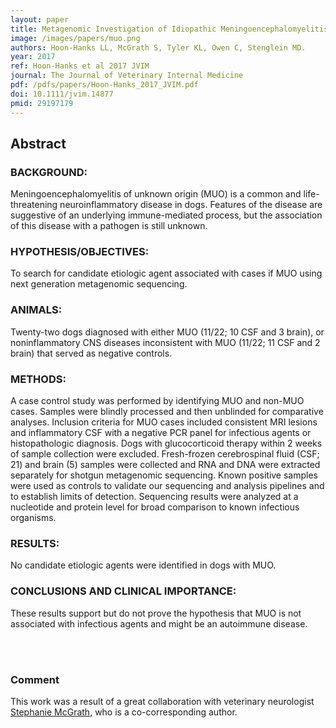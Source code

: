 ```yaml
---
layout: paper
title: Metagenomic Investigation of Idiopathic Meningoencephalomyelitis in Dogs
image: /images/papers/muo.png
authors: Hoon-Hanks LL, McGrath S, Tyler KL, Owen C, Stenglein MD.
year: 2017
ref: Hoon-Hanks et al 2017 JVIM
journal: The Journal of Veterinary Internal Medicine
pdf: /pdfs/papers/Hoon-Hanks_2017_JVIM.pdf
doi: 10.1111/jvim.14877
pmid: 29197179
---
```


## Abstract

### BACKGROUND:
Meningoencephalomyelitis of unknown origin (MUO) is a common and life-threatening neuroinflammatory disease in dogs. Features of the disease are suggestive of an underlying immune-mediated process, but the association of this disease with a pathogen is still unknown.

### HYPOTHESIS/OBJECTIVES:
To search for candidate etiologic agent associated with cases if MUO using next generation metagenomic sequencing.

### ANIMALS:
Twenty-two dogs diagnosed with either MUO (11/22; 10 CSF and 3 brain), or noninflammatory CNS diseases inconsistent with MUO (11/22; 11 CSF and 2 brain) that served as negative controls.

### METHODS:
A case control study was performed by identifying MUO and non-MUO cases. Samples were blindly processed and then unblinded for comparative analyses. Inclusion criteria for MUO cases included consistent MRI lesions and inflammatory CSF with a negative PCR panel for infectious agents or histopathologic diagnosis. Dogs with glucocorticoid therapy within 2 weeks of sample collection were excluded. Fresh-frozen cerebrospinal fluid (CSF; 21) and brain (5) samples were collected and RNA and DNA were extracted separately for shotgun metagenomic sequencing. Known positive samples were used as controls to validate our sequencing and analysis pipelines and to establish limits of detection. Sequencing results were analyzed at a nucleotide and protein level for broad comparison to known infectious organisms.

### RESULTS:
No candidate etiologic agents were identified in dogs with MUO.

### CONCLUSIONS AND CLINICAL IMPORTANCE:
These results support but do not prove the hypothesis that MUO is not associated with infectious agents and might be an autoimmune disease.

<br>  
<br>  

### Comment

This work was a result of a great collaboration with veterinary neurologist [Stephanie McGrath](http://www.csuvth.colostate.edu/DirectorySearch/Search/MemberProfile/vth/1701/McGrath/Stephanie), who is a co-corresponding author.
